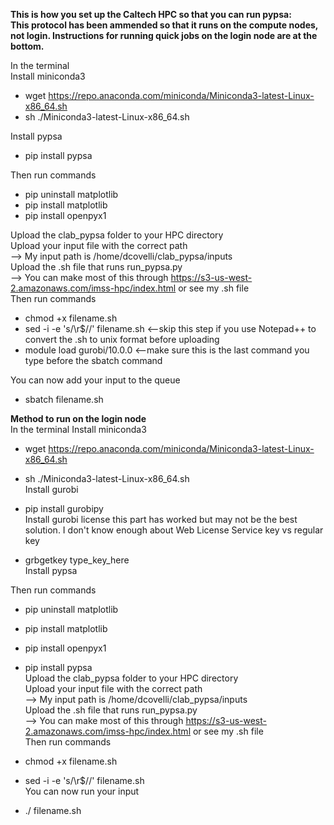 **This is how you set up the Caltech HPC so that you can run pypsa:**  
**This protocol has been ammended so that it runs on the compute nodes, not login. Instructions for running quick jobs on the login node are at the bottom.**  

In the terminal  
Install miniconda3  
* wget https://repo.anaconda.com/miniconda/Miniconda3-latest-Linux-x86_64.sh  
* sh ./Miniconda3-latest-Linux-x86_64.sh     

Install pypsa  
* pip install pypsa  

Then run commands  
* pip uninstall matplotlib  
* pip install matplotlib  
* pip install openpyx1 

Upload the clab_pypsa folder to your HPC directory  
Upload your input file with the correct path  
--> My input path is /home/dcovelli/clab_pypsa/inputs  
Upload the .sh file that runs run_pypsa.py  
--> You can make most of this through https://s3-us-west-2.amazonaws.com/imss-hpc/index.html or see my .sh file  
Then run commands   
* chmod +x filename.sh  
* sed -i -e 's/\r$//' filename.sh <--skip this step if you use Notepad++ to convert the .sh to unix format before uploading
* module load gurobi/10.0.0  <--make sure this is the last command you type before the sbatch command


You can now add your input to the queue  
* sbatch filename.sh  


**Method to run on the login node**  
In the terminal
Install miniconda3  

* wget https://repo.anaconda.com/miniconda/Miniconda3-latest-Linux-x86_64.sh  
* sh ./Miniconda3-latest-Linux-x86_64.sh  
Install gurobi  

* pip install gurobipy  
Install gurobi license this part has worked but may not be the best solution. I don't know enough about Web License Service key vs regular key  

* grbgetkey type_key_here  
Install pypsa 

Then run commands  

* pip uninstall matplotlib  
* pip install matplotlib  
* pip install openpyx1  

* pip install pypsa  
Upload the clab_pypsa folder to your HPC directory  
Upload your input file with the correct path  
--> My input path is /home/dcovelli/clab_pypsa/inputs    
Upload the .sh file that runs run_pypsa.py  
--> You can make most of this through https://s3-us-west-2.amazonaws.com/imss-hpc/index.html or see my .sh file  
Then run commands  
* chmod +x filename.sh  
* sed -i -e 's/\r$//' filename.sh  
You can now run your input  

* ./ filename.sh  
